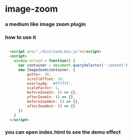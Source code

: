 # image-zoom

### a medium like image zoom plugin

### how to use it

```html

  <script src="./dist/zoom.min.js"></script>
  <script>
    window.onload = function() {
      var container = document.querySelector('.content')
      new ImageZoom(container, {
          gutter: 30,
          scrollOffset: 10,
          overlayBg: '#ffffff',
          scaleFactor: 1,
          beforeZoomIn: () => {},
          afterZoomIn: () => {},
          beforeZoomOut: () => {},
          afterZoomOut: () => {}
      })
    }
  </script>

```


### you can open index.html to see the demo effect
